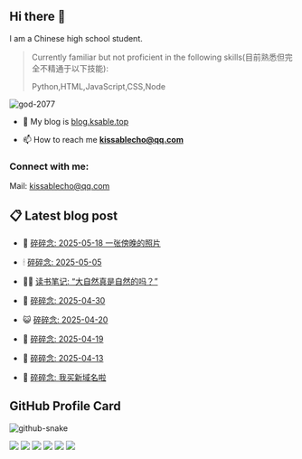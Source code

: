## Hi there 👋

I am a Chinese high school student.

>Currently familiar but not proficient in the following skills(目前熟悉但完全不精通于以下技能):
>
>Python,HTML,JavaScript,CSS,Node


<p align="left"> <img src="https://komarev.com/ghpvc/?username=god-2077&label=Profile%20views&color=0e75b6&style=flat" alt="god-2077" /> </p>

- 📝 My blog is [blog.ksable.top](https://blog.ksable.top/)

- 📫 How to reach me **kissablecho@qq.com**



<h3 align="left">Connect with me:</h3>
<p align="center">

Mail: [kissablecho@qq.com](mailto:kissablecho@qq.com)

## 📋 Latest blog post

<!-- BLOG-POST-LIST:START -->
- 👹 [碎碎念: 2025-05-18 一张傍晚的照片](https://blog.ksable.top/2025/05/18/sui-sui-nian-2025-05-18-yi-zhang-bang-wan-de-zhao-pian/) 

- 🕯 [碎碎念: 2025-05-05](https://blog.ksable.top/2025/05/04/sui-sui-nian-2025-05-05/) 

- 🧑‍🏫 [读书笔记: “大自然真是自然的吗？”](https://blog.ksable.top/2025/05/04/du-shu-bi-ji-da-zi-ran-zhen-shi-zi-ran-de-ma/) 

- 🤩 [碎碎念: 2025-04-30](https://blog.ksable.top/2025/04/30/sui-sui-nian-2025-04-30/) 

- 😺 [碎碎念: 2025-04-20](https://blog.ksable.top/2025/04/20/sui-sui-nian-2025-04-20/) 

- 🐲 [碎碎念: 2025-04-19](https://blog.ksable.top/2025/04/20/sui-sui-nian-2025-04-19/) 

- 🦆 [碎碎念: 2025-04-13](https://blog.ksable.top/2025/04/12/sui-sui-nian-2025-04-13/) 

- 🎉 [碎碎念: 我买新域名啦](https://blog.ksable.top/2025/04/06/sui-sui-nian-wo-mai-xin-yu-ming-la/) 
<!-- BLOG-POST-LIST:END -->

## GitHub Profile Card

<picture>
  <source media="(prefers-color-scheme: dark)" srcset="https://god-2077.buasis.eu.org/github-contribution-grid-snake/github-snake-dark.svg" />
  <source media="(prefers-color-scheme: light)" srcset="https://god-2077.buasis.eu.org/github-contribution-grid-snake/github-snake.svg" />
  <img alt="github-snake" src="https://god-2077.buasis.eu.org/github-contribution-grid-snake/github-snake-dark.svg" />
</picture>

[![](https://god-2077.buasis.eu.org/profile-3d-contrib/profile-night-rainbow.svg)](https://github.com/God-2077)
[![](https://god-2077.buasis.eu.org/profile-summary-card-output/tokyonight/0-profile-details.svg)](https://github.com/God-2077)
[![](https://god-2077.buasis.eu.org/profile-summary-card-output/tokyonight/1-repos-per-language.svg)](https://github.com/God-2077) [![](https://god-2077.buasis.eu.org/profile-summary-card-output/tokyonight/2-most-commit-language.svg)](https://github.com/God-2077)
[![](https://god-2077.buasis.eu.org/profile-summary-card-output/tokyonight/3-stats.svg)](https://github.com/God-2077) [![](https://god-2077.buasis.eu.org/profile-summary-card-output/tokyonight/4-productive-time.svg)](https://github.com/God-2077)
